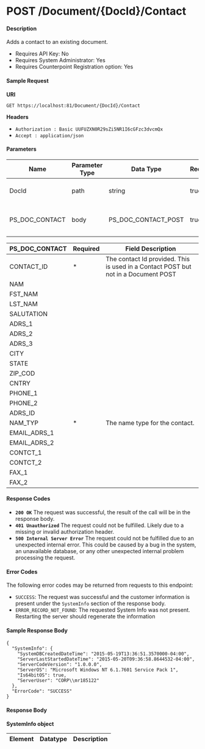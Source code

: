 
# POST /Document/{DocId}/Contact

#### Description
Adds a contact to an existing document.

- Requires API Key: No
- Requires System Administrator: Yes
- Requires Counterpoint Registration option: Yes

#### Sample Request

**URI**

`GET https://localhost:81/Document/{DocId}/Contact`

**Headers**
- `Authorization : Basic UUFUZXN0R29sZi5NR1I6cGFzc3dvcmQx`
- `Accept : application/json`

#### Parameters
Name | Parameter Type | Data Type | Required | Description
---- | -------------- | --------- | -------- | -----------
DocId | path | string | true | The DOC_ID of the document to add a contact to.
PS_DOC_CONTACT | body | PS_DOC_CONTACT_POST | true | The document contact (PS_DOC_CONTACT) to add.

PS_DOC_CONTACT | Required | Field Description
-------------- | -------- | -----------------
CONTACT_ID | * | The contact Id provided. This is used in a Contact POST but not in a Document POST
NAM | |
FST_NAM | |
LST_NAM | |
SALUTATION | |
ADRS_1 | |
ADRS_2 | |
ADRS_3 | |
CITY | |
STATE | |
ZIP_COD | |
CNTRY | |
PHONE_1 | |
PHONE_2 | |
ADRS_ID | |
NAM_TYP | * | The name type for the contact.
EMAIL_ADRS_1 | |
EMAIL_ADRS_2 | |
CONTCT_1 | |
CONTCT_2 | |
FAX_1 | |
FAX_2 | |

#### Response Codes
- **<code>200 OK</code>** The request was successful, the result of the call will be in the response body.
- **<code>401 Unauthorized</code>** The request could not be fulfilled. Likely due to a missing or invalid authorization header.
- **<code>500 Internal Server Error</code>** The request could not be fulfilled due to an unexpected internal error. This could be caused by a bug in the system, an unavailable database, or any other unexpected internal problem processing the request.
 
#### Error Codes
The following error codes may be returned from requests to this endpoint:
- `SUCCESS`: The request was successful and the customer information is present under the `SystemInfo` section of the response body.
- `ERROR_RECORD_NOT_FOUND`: The requested System Info was not present. Restarting the server should regenerate the information

#### Sample Response Body

```
{
  "SystemInfo": {
    "SystemDBCreatedDateTime": "2015-05-19T13:36:51.3570000-04:00",
    "ServerLastStartedDateTime": "2015-05-20T09:36:58.8644532-04:00",
    "ServerCodeVersion": "1.0.0.0",
    "ServerOS": "Microsoft Windows NT 6.1.7601 Service Pack 1",
    "Is64bitOS": true,
    "ServerUser": "CORP\\mr185122"
  },
  "ErrorCode": "SUCCESS"
}
```

#### Response Body

**SystemInfo object**

Element | Datatype | Description
------- | -------- | -----------



